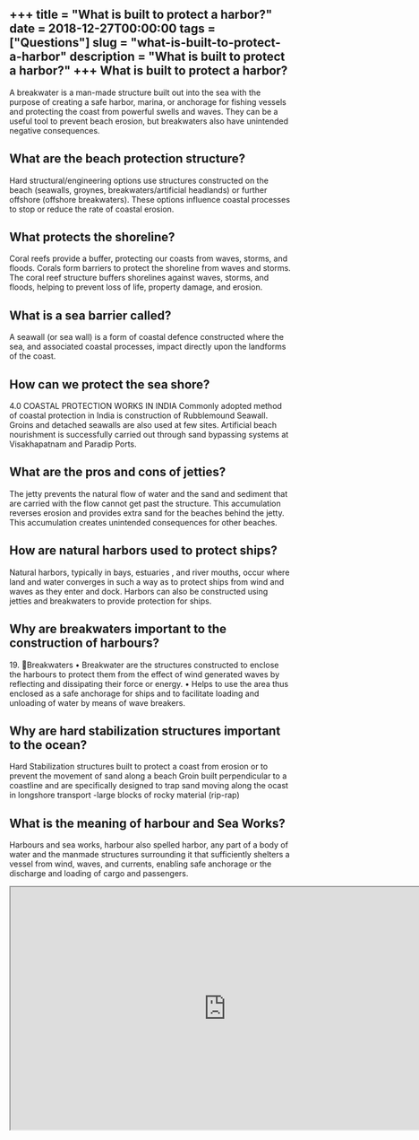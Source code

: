 +++
title = "What is built to protect a harbor?"
date = 2018-12-27T00:00:00
tags = ["Questions"]
slug = "what-is-built-to-protect-a-harbor"
description = "What is built to protect a harbor?"
+++
What is built to protect a harbor?
----------------------------------

A breakwater is a man-made structure built out into the sea with the purpose of creating a safe harbor, marina, or anchorage for fishing vessels and protecting the coast from powerful swells and waves. They can be a useful tool to prevent beach erosion, but breakwaters also have unintended negative consequences.

What are the beach protection structure?
----------------------------------------

Hard structural/engineering options use structures constructed on the beach (seawalls, groynes, breakwaters/artificial headlands) or further offshore (offshore breakwaters). These options influence coastal processes to stop or reduce the rate of coastal erosion.

What protects the shoreline?
----------------------------

Coral reefs provide a buffer, protecting our coasts from waves, storms, and floods. Corals form barriers to protect the shoreline from waves and storms. The coral reef structure buffers shorelines against waves, storms, and floods, helping to prevent loss of life, property damage, and erosion.

What is a sea barrier called?
-----------------------------

A seawall (or sea wall) is a form of coastal defence constructed where the sea, and associated coastal processes, impact directly upon the landforms of the coast.

How can we protect the sea shore?
---------------------------------

4.0 COASTAL PROTECTION WORKS IN INDIA Commonly adopted method of coastal protection in India is construction of Rubblemound Seawall. Groins and detached seawalls are also used at few sites. Artificial beach nourishment is successfully carried out through sand bypassing systems at Visakhapatnam and Paradip Ports.

What are the pros and cons of jetties?
--------------------------------------

The jetty prevents the natural flow of water and the sand and sediment that are carried with the flow cannot get past the structure. This accumulation reverses erosion and provides extra sand for the beaches behind the jetty. This accumulation creates unintended consequences for other beaches.

How are natural harbors used to protect ships?
----------------------------------------------

Natural harbors, typically in bays, estuaries , and river mouths, occur where land and water converges in such a way as to protect ships from wind and waves as they enter and dock. Harbors can also be constructed using jetties and breakwaters to provide protection for ships.

Why are breakwaters important to the construction of harbours?
--------------------------------------------------------------

19\. Breakwaters • Breakwater are the structures constructed to enclose the harbours to protect them from the effect of wind generated waves by reflecting and dissipating their force or energy. • Helps to use the area thus enclosed as a safe anchorage for ships and to facilitate loading and unloading of water by means of wave breakers.

Why are hard stabilization structures important to the ocean?
-------------------------------------------------------------

Hard Stabilization structures built to protect a coast from erosion or to prevent the movement of sand along a beach Groin built perpendicular to a coastline and are specifically designed to trap sand moving along the ocast in longshore transport -large blocks of rocky material (rip-rap)

What is the meaning of harbour and Sea Works?
---------------------------------------------

Harbours and sea works, harbour also spelled harbor, any part of a body of water and the manmade structures surrounding it that sufficiently shelters a vessel from wind, waves, and currents, enabling safe anchorage or the discharge and loading of cargo and passengers.

<iframe allow="accelerometer; autoplay; clipboard-write; encrypted-media; gyroscope; picture-in-picture" allowfullscreen="" class="__youtube_prefs__  epyt-is-override  no-lazyload" data-no-lazy="1" data-origheight="433" data-origwidth="770" data-skipgform_ajax_framebjll="" height="433" id="_ytid_66248" loading="lazy" src="https://www.youtube.com/embed/B08iDMXYtR8?enablejsapi=1&autoplay=0&cc_load_policy=0&cc_lang_pref=&iv_load_policy=1&loop=0&modestbranding=0&rel=1&fs=1&playsinline=0&autohide=2&theme=dark&color=red&controls=1&" title="YouTube player" width="770"></iframe>